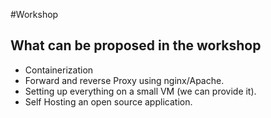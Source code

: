 #Workshop
## What can be proposed in the workshop

- Containerization
- Forward and reverse Proxy using nginx/Apache.
- Setting up everything on a small VM (we can provide it).
- Self Hosting an open source application.